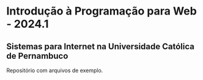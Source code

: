 # Introdução à Programação para Web - 2024.1
## Sistemas para Internet na Universidade Católica de Pernambuco
Repositório com arquivos de exemplo.
